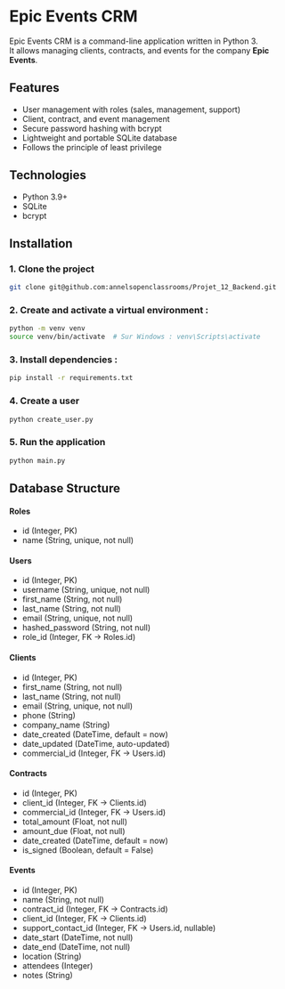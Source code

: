 # Epic Events CRM

Epic Events CRM is a command-line application written in Python 3.  
It allows managing clients, contracts, and events for the company **Epic Events**.

## Features

- User management with roles (sales, management, support)
- Client, contract, and event management
- Secure password hashing with bcrypt
- Lightweight and portable SQLite database
- Follows the principle of least privilege

## Technologies

- Python 3.9+
- SQLite
- bcrypt

## Installation

### 1. Clone the project

```bash
git clone git@github.com:annelsopenclassrooms/Projet_12_Backend.git
```

### 2. Create and activate a virtual environment :

   ```sh
   python -m venv venv
   source venv/bin/activate  # Sur Windows : venv\Scripts\activate
   ```
### 3. Install dependencies :

   ```sh
   pip install -r requirements.txt
   ```

### 4. Create a user

   ```sh
   python create_user.py
   ```

### 5. Run the application

   ```sh
   python main.py
   ```

## Database Structure

#### Roles

* id (Integer, PK)
* name (String, unique, not null)

#### Users

* id (Integer, PK)
* username (String, unique, not null)
* first_name (String, not null)
* last_name (String, not null)
* email (String, unique, not null)
* hashed_password (String, not null)
* role_id (Integer, FK → Roles.id)

#### Clients

* id (Integer, PK)
* first_name (String, not null)
* last_name (String, not null)
* email (String, unique, not null)
* phone (String)
* company_name (String)
* date_created (DateTime, default = now)
* date_updated (DateTime, auto-updated)
* commercial_id (Integer, FK → Users.id)

#### Contracts

* id (Integer, PK)
* client_id (Integer, FK → Clients.id)
* commercial_id (Integer, FK → Users.id)
* total_amount (Float, not null)
* amount_due (Float, not null)
* date_created (DateTime, default = now)
* is_signed (Boolean, default = False)

#### Events

* id (Integer, PK)
* name (String, not null)
* contract_id (Integer, FK → Contracts.id)
* client_id (Integer, FK → Clients.id)
* support_contact_id (Integer, FK → Users.id, nullable)
* date_start (DateTime, not null)
* date_end (DateTime, not null)
* location (String)
* attendees (Integer)
* notes (String)